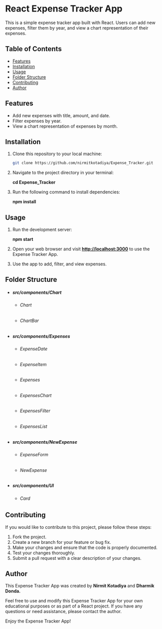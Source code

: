 # React Expense Tracker App

This is a simple expense tracker app built with React. Users can add new expenses, filter them by year, and view a chart representation of their expenses.

## Table of Contents

- [Features](#features)
- [Installation](#installation)
- [Usage](#usage)
- [Folder Structure](#folder-structure)
- [Contributing](#contributing)
- [Author](#author)

## Features

- Add new expenses with title, amount, and date.
- Filter expenses by year.
- View a chart representation of expenses by month.


## Installation

1. Clone this repository to your local machine:

   ```bash
   git clone https://github.com/nirmitkotadiya/Expense_Tracker.git

2. Navigate to the project directory in your terminal:

     **cd Expense_Tracker**

3. Run the following command to install dependencies:

     **npm install**


## Usage
1. Run the development server:

     **npm start**

2. Open your web browser and visit **[http://localhost:3000](http://localhost:3000)** to use the Expense Tracker App.

3. Use the app to add, filter, and view expenses.


## Folder Structure
* ##### src/components/Chart
   * ###### Chart
   * ###### ChartBar
 
* ##### src/components/Expenses
   * ###### ExpenseDate
   * ###### ExpenseItem
   * ###### Expenses
   * ###### ExpensesChart
   * ###### ExpensesFilter
   * ###### ExpensesList

* ##### src/components/NewExpense
   * ###### ExpenseForm
   * ###### NewExpense

* ##### src/components/UI
   * ###### Card

## Contributing

If you would like to contribute to this project, please follow these steps:

1. Fork the project.
2. Create a new branch for your feature or bug fix.
3. Make your changes and ensure that the code is properly documented.
4. Test your changes thoroughly.
5. Submit a pull request with a clear description of your changes.


## Author

This Expense Tracker App was created by **Nirmit Kotadiya** and **Dharmik Donda.**


Feel free to use and modify this Expense Tracker App for your own educational purposes or as part of a React project. If you have any questions or need assistance, please contact the author.

Enjoy the Expense Tracker App!


